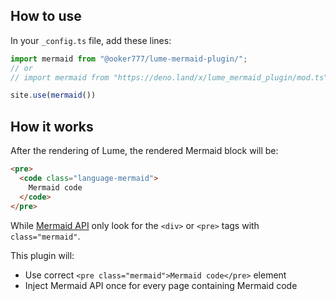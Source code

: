 ## How to use
In your `_config.ts` file, add these lines:
```ts
import mermaid from "@ooker777/lume-mermaid-plugin/";
// or
// import mermaid from "https://deno.land/x/lume_mermaid_plugin/mod.ts";

site.use(mermaid())
```
## How it works
After the rendering of Lume, the rendered Mermaid block will be:
```html
<pre>
  <code class="language-mermaid">
    Mermaid code
  </code>
</pre>
```
While [Mermaid API](https://mermaid.js.org/intro/#mermaid-api) only look for the `<div>` or `<pre>` tags with `class="mermaid"`.

This plugin will:
- Use correct `<pre class="mermaid">Mermaid code</pre>` element
- Inject Mermaid API once for every page containing Mermaid code